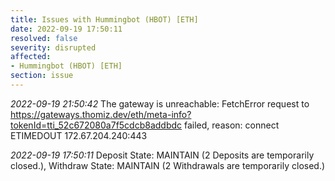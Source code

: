 ```yaml
---
title: Issues with Hummingbot (HBOT) [ETH]
date: 2022-09-19 17:50:11
resolved: false
severity: disrupted
affected:
- Hummingbot (HBOT) [ETH]
section: issue
---
```


*2022-09-19 21:50:42* The gateway is unreachable: FetchError request to https://gateways.thomiz.dev/eth/meta-info?tokenId=tti_52c672080a7f5cdcb8addbdc failed, reason: connect ETIMEDOUT 172.67.204.240:443

*2022-09-19 17:50:11* Deposit State: MAINTAIN (2 Deposits are temporarily closed.), Withdraw State: MAINTAIN (2 Withdrawals are temporarily closed.)